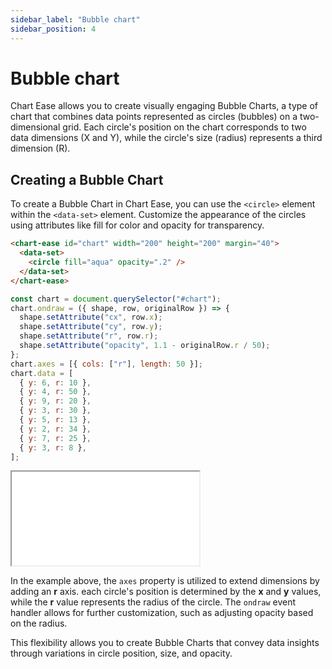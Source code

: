 ```yaml
---
sidebar_label: "Bubble chart"
sidebar_position: 4
---
```


# Bubble chart

Chart Ease allows you to create visually engaging Bubble Charts, a type of chart that combines data points represented as circles (bubbles) on a two-dimensional grid. Each circle's position on the chart corresponds to two data dimensions (X and Y), while the circle's size (radius) represents a third dimension (R).

## Creating a Bubble Chart

To create a Bubble Chart in Chart Ease, you can use the `<circle>` element within the `<data-set>` element. Customize the appearance of the circles using attributes like fill for color and opacity for transparency.

```html
<chart-ease id="chart" width="200" height="200" margin="40">
  <data-set>
    <circle fill="aqua" opacity=".2" />
  </data-set>
</chart-ease>
```

```javascript
const chart = document.querySelector("#chart");
chart.ondraw = ({ shape, row, originalRow }) => {
  shape.setAttribute("cx", row.x);
  shape.setAttribute("cy", row.y);
  shape.setAttribute("r", row.r);
  shape.setAttribute("opacity", 1.1 - originalRow.r / 50);
};
chart.axes = [{ cols: ["r"], length: 50 }];
chart.data = [
  { y: 6, r: 10 },
  { y: 4, r: 50 },
  { y: 9, r: 20 },
  { y: 3, r: 30 },
  { y: 5, r: 13 },
  { y: 2, r: 34 },
  { y: 7, r: 25 },
  { y: 3, r: 8 },
];
```

<iframe src="/samples/chart-types/bubble-chart.html" style={{ width: '250px', height: '250px' }}></iframe>

In the example above, the `axes` property is utilized to extend dimensions by adding an **r** axis. each circle's position is determined by the **x** and **y** values, while the **r** value represents the radius of the circle. The `ondraw` event handler allows for further customization, such as adjusting opacity based on the radius.

This flexibility allows you to create Bubble Charts that convey data insights through variations in circle position, size, and opacity.
